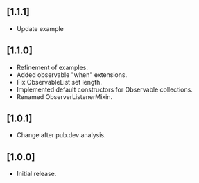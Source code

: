 ## [1.1.1]

- Update example

## [1.1.0]

- Refinement of examples.
- Added observable "when" extensions.
- Fix ObservableList set length.
- Implemented default constructors for Observable collections.
- Renamed ObserverListenerMixin.

## [1.0.1]

- Change after pub.dev analysis.

## [1.0.0]

- Initial release.